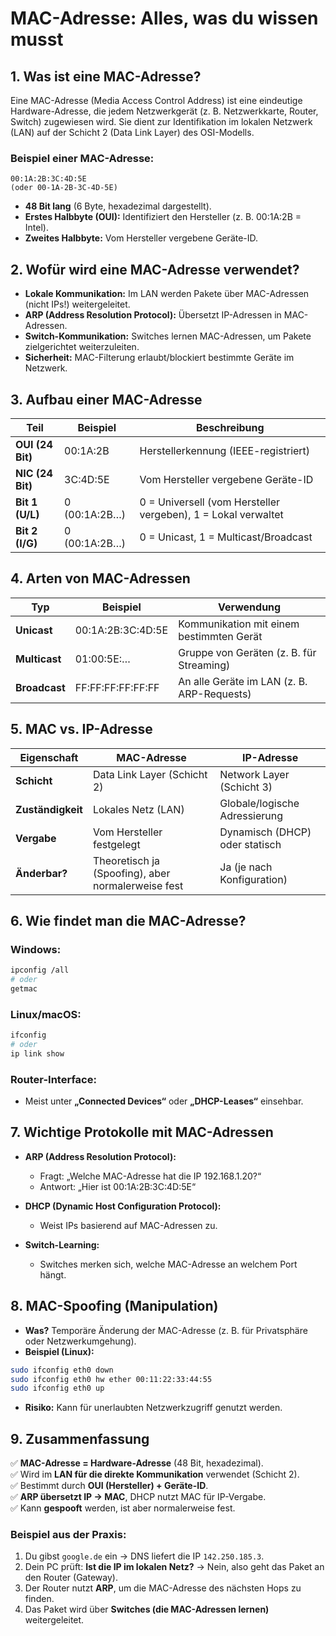 # MAC-Adresse: Alles, was du wissen musst

## 1. Was ist eine MAC-Adresse?

Eine MAC-Adresse (Media Access Control Address) ist eine eindeutige Hardware-Adresse, die jedem Netzwerkgerät (z. B. Netzwerkkarte, Router, Switch) zugewiesen wird. Sie dient zur Identifikation im lokalen Netzwerk (LAN) auf der Schicht 2 (Data Link Layer) des OSI-Modells.

### Beispiel einer MAC-Adresse:

```
00:1A:2B:3C:4D:5E  
(oder 00-1A-2B-3C-4D-5E)
```

- **48 Bit lang** (6 Byte, hexadezimal dargestellt).
- **Erstes Halbbyte (OUI):** Identifiziert den Hersteller (z. B. 00:1A:2B = Intel).
- **Zweites Halbbyte:** Vom Hersteller vergebene Geräte-ID.

## 2. Wofür wird eine MAC-Adresse verwendet?

- **Lokale Kommunikation:** Im LAN werden Pakete über MAC-Adressen (nicht IPs!) weitergeleitet.
- **ARP (Address Resolution Protocol):** Übersetzt IP-Adressen in MAC-Adressen.
- **Switch-Kommunikation:** Switches lernen MAC-Adressen, um Pakete zielgerichtet weiterzuleiten.
- **Sicherheit:** MAC-Filterung erlaubt/blockiert bestimmte Geräte im Netzwerk.

## 3. Aufbau einer MAC-Adresse

| Teil          | Beispiel  | Beschreibung |
|--------------|----------|--------------|
| **OUI (24 Bit)** | 00:1A:2B | Herstellerkennung (IEEE-registriert) |
| **NIC (24 Bit)** | 3C:4D:5E | Vom Hersteller vergebene Geräte-ID |
| **Bit 1 (U/L)** | 0 (00:1A:2B…) | 0 = Universell (vom Hersteller vergeben), 1 = Lokal verwaltet |
| **Bit 2 (I/G)** | 0 (00:1A:2B…) | 0 = Unicast, 1 = Multicast/Broadcast |

## 4. Arten von MAC-Adressen

| Typ        | Beispiel            | Verwendung |
|-----------|--------------------|------------|
| **Unicast**   | 00:1A:2B:3C:4D:5E | Kommunikation mit einem bestimmten Gerät |
| **Multicast** | 01:00:5E:…        | Gruppe von Geräten (z. B. für Streaming) |
| **Broadcast** | FF:FF:FF:FF:FF:FF | An alle Geräte im LAN (z. B. ARP-Requests) |

## 5. MAC vs. IP-Adresse

| Eigenschaft     | MAC-Adresse | IP-Adresse |
|---------------|------------|-----------|
| **Schicht**  | Data Link Layer (Schicht 2) | Network Layer (Schicht 3) |
| **Zuständigkeit** | Lokales Netz (LAN) | Globale/logische Adressierung |
| **Vergabe** | Vom Hersteller festgelegt | Dynamisch (DHCP) oder statisch |
| **Änderbar?** | Theoretisch ja (Spoofing), aber normalerweise fest | Ja (je nach Konfiguration) |

## 6. Wie findet man die MAC-Adresse?

### Windows:
```sh
ipconfig /all  
# oder
getmac
```

### Linux/macOS:
```sh
ifconfig  
# oder
ip link show
```

### Router-Interface:
- Meist unter **„Connected Devices“** oder **„DHCP-Leases“** einsehbar.

## 7. Wichtige Protokolle mit MAC-Adressen

- **ARP (Address Resolution Protocol):**
  - Fragt: „Welche MAC-Adresse hat die IP 192.168.1.20?“
  - Antwort: „Hier ist 00:1A:2B:3C:4D:5E“

- **DHCP (Dynamic Host Configuration Protocol):**
  - Weist IPs basierend auf MAC-Adressen zu.

- **Switch-Learning:**
  - Switches merken sich, welche MAC-Adresse an welchem Port hängt.

## 8. MAC-Spoofing (Manipulation)

- **Was?** Temporäre Änderung der MAC-Adresse (z. B. für Privatsphäre oder Netzwerkumgehung).
- **Beispiel (Linux):**

```sh
sudo ifconfig eth0 down
sudo ifconfig eth0 hw ether 00:11:22:33:44:55
sudo ifconfig eth0 up
```

- **Risiko:** Kann für unerlaubten Netzwerkzugriff genutzt werden.

## 9. Zusammenfassung

✅ **MAC-Adresse = Hardware-Adresse** (48 Bit, hexadezimal).  
✅ Wird im **LAN für die direkte Kommunikation** verwendet (Schicht 2).  
✅ Bestimmt durch **OUI (Hersteller) + Geräte-ID**.  
✅ **ARP übersetzt IP → MAC**, DHCP nutzt MAC für IP-Vergabe.  
✅ Kann **gespooft** werden, ist aber normalerweise fest.  

### Beispiel aus der Praxis:

1. Du gibst `google.de` ein → DNS liefert die IP `142.250.185.3`.
2. Dein PC prüft: **Ist die IP im lokalen Netz?** → Nein, also geht das Paket an den Router (Gateway).
3. Der Router nutzt **ARP**, um die MAC-Adresse des nächsten Hops zu finden.
4. Das Paket wird über **Switches (die MAC-Adressen lernen)** weitergeleitet.

